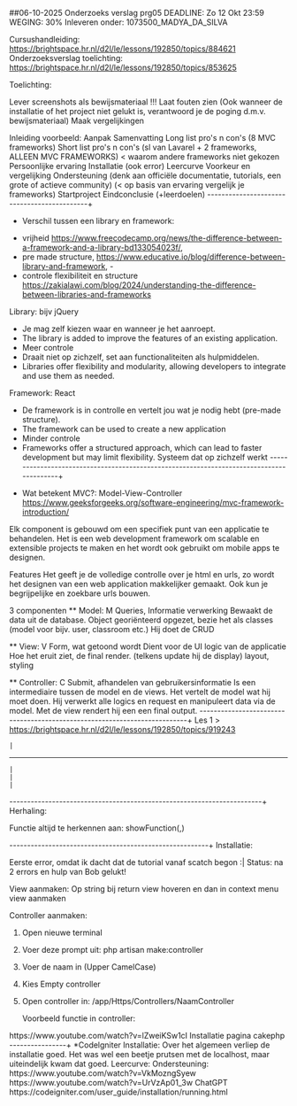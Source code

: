 ##06-10-2025
Onderzoeks verslag prg05
DEADLINE: Zo 12 Okt 23:59 WEGING: 30%
Inleveren onder: 1073500_MADYA_DA_SILVA 

Cursushandleiding: https://brightspace.hr.nl/d2l/le/lessons/192850/topics/884621
Onderzoeksverslag toelichting: https://brightspace.hr.nl/d2l/le/lessons/192850/topics/853625

Toelichting:

Lever screenshots als bewijsmateriaal !!!
Laat fouten zien (Ook wanneer de installatie of het project niet gelukt is, verantwoord je de poging d.m.v.
bewijsmateriaal)
Maak vergelijkingen

Inleiding voorbeeld:
Aanpak
Samenvatting
Long list pro's n con's (8 MVC frameworks)
Short list pro's n con's (sl van Lavarel + 2 frameworks, ALLEEN MVC FRAMEWORKS)
< waarom andere frameworks niet gekozen
Persoonlijke ervaring
	Installatie (ook error)
	Leercurve
	Voorkeur en vergelijking
	Ondersteuning (denk aan officiële documentatie, tutorials, een grote of actieve 	community)
	(< op basis van ervaring vergelijk je frameworks)
Startproject
Eindconclusie (+leerdoelen)
--------------------------------------------+

* Verschil tussen een library en framework: 

- vrijheid https://www.freecodecamp.org/news/the-difference-between-a-framework-and-a-library-bd133054023f/,
- pre made structure, https://www.educative.io/blog/difference-between-library-and-framework, -  
- controle flexibiliteit en structure https://zakialawi.com/blog/2024/understanding-the-difference-between-libraries-and-frameworks

Library: bijv jQuery
- Je mag zelf kiezen waar en wanneer je het aanroept.
- The library is added to improve the features of an existing application.
- Meer controle
- Draait niet op zichzelf, set aan functionaliteiten als hulpmiddelen.
- Libraries offer flexibility and modularity, allowing developers to integrate and use them as needed.


Framework: React
- De framework is in controlle en vertelt jou wat je nodig hebt (pre-made structure).
- The framework can be used to create a new application
- Minder controle
- Frameworks offer a structured approach, which can lead to faster development but may limit flexibility.
Systeem dat op zichzelf werkt
-----------------------------------------------------------------------------------------+

* Wat betekent MVC?: Model-View-Controller
https://www.geeksforgeeks.org/software-engineering/mvc-framework-introduction/

Elk component is gebouwd om een specifiek punt van een applicatie te behandelen. Het is een web development framework om scalable en extensible projects te maken en het wordt ook gebruikt om mobile apps te designen. 

Features
Het geeft je de volledige controlle over je html en urls, zo wordt het designen van een web application makkelijker gemaakt. Ook kun je begrijpelijke en zoekbare urls bouwen.

3 componenten
** Model: M Queries, Informatie verwerking
Bewaakt de data uit de database.
Object georiënteerd opgezet, bezie het als classes (model voor bijv. user, classroom etc.)
Hij doet de CRUD


** View: V Form, wat getoond wordt
Dient voor de UI logic van de applicatie
Hoe het eruit ziet, de final render. (telkens update hij de display)
layout, styling


** Controller: C Submit, afhandelen van gebruikersinformatie
Is een intermediaire tussen de model en de views. 
Het vertelt de model wat hij moet doen. 
Hij verwerkt alle logics en request en manipuleert data via de model. 
Met de view rendert hij een een final output.
--------------------------------------------------------------------------+
Les 1 > https://brightspace.hr.nl/d2l/le/lessons/192850/topics/919243

    |
-----
    |
    |
    |

-----------------------------------------------------------------------+
Herhaling:

Functie altijd te herkennen aan: showFunction(,)

--------------------------------------------------------+
Installatie:

Eerste error, omdat ik dacht dat de tutorial vanaf scatch begon :|
Status: na 2 errors en hulp van Bob gelukt!

View aanmaken: Op string bij return view hoveren en dan in context menu view aanmaken

Controller aanmaken:
1. Open nieuwe terminal
2. Voer deze prompt uit: php artisan make:controller
3. Voer de naam in (Upper CamelCase)
4. Kies Empty controller
5. Open controller in: /app/Https/Controllers/NaamController

	Voorbeeld functie in controller:
<?php
 
namespace App\Http\Controllers;
 
use App\Http\Controllers\Controller;
use Illuminate\Routing\Controllers\HasMiddleware;
use Illuminate\Routing\Controllers\Middleware;
 
class UserController extends Controller implements HasMiddleware
{
    /**
     * Get the middleware that should be assigned to the controller.
     */
    public static function middleware(): array
    {
        return [
            'auth',
            new Middleware('log', only: ['index']),
            new Middleware('subscribed', except: ['store']),
        ];
    }
 
    // ...
}

----------------------------------------------------------------+
Verloop:

Ondezoek Lavarel:
Onderzoek Lavarel was eerst nog onduidelijk, omdat het compleet nieuw voor mij was. 
Alles liep uiteindelijk goed, maar het aanmaken van de controller is nog onduidelijk voor mij.

Onderzoek frameworks:

Ik ga eerst kijken naar 8 mogelijke frameworks om er 6 te laten vallen.
De taal is belangrijk, want ik ben bijvoorbeeld niet bekend met Ruby of Python, dus gaat mijn voorkeur naar frameworks die met js werken.

Mogelijke frameworks: React, Vue, Angular.js, Backbone.js...
*https://astro.deployn.de/blog/comparing-mvc-frameworks/
*https://centralsoft.io/en/blog/posts/what-are-some-of-the-frameworks-that-follow-mvc-architectural-pattern#laravel
*https://squashapps.com/blog/javascript-mvc-frameworks/
*https://acropolium.com/blog/most-popular-backend-frameworks-in-2021-2022-pros-and-cons-what-to-choose/
*https://www.geeksforgeeks.org/blogs/php-frameworks/#cakephp
--------------------------------------------------------------------------------+
Les 2
 -----
|     |
   ---
|
-------
------------------------------------------+
*Longlist: Waarom ...? + pro's en con's

reserve voor longlist: Phalcon, FuelPHP, Symfony

1. CakePHP:
+ heeft SQL injection preventie en CSRF protection.
- Minder flexibel, kan langzaam zijn bij veel inspanning.
2. Spring
+ Weinig tijd nodig
- Java, te complex
3. Ruby on Rails
+ een oke leercurve, oke performance, goed voor web applications en een grote community
- kan langzaam zijn
4. Flask
+ lightweight, makkelijke leercurve, flexibel
- python, kan snel lastig worden, meerdere requests tegelijk kan langzaam zijn.
5. Django
+ lage leercurve dus makkelijk te gebruiken, heeft een build in bescherming tegen sql injections en cross-scripting. 
- kost tijd en je hebt kennis nodig, python
6. ASP.NET
+ snelle app development omdat je minder hoeft te coderen, C# levert een gemakkelijke gebruikers ervaring.
- gebruikt C#, minder controle, licentie kost geld.
7. Express (met Node.js)
+ Makkelijke leercurve vooral als je al met js werkt, high performance, code kan gerunt worden op elke platform.
- Asynchronous programming
8. Nest.js: https://medium.com/@emperorbrains/advantages-and-disadvantages-of-node-js-reasons-to-choose-or-avoid-node-js-ed93cc895b48
+ gebruikt typescript (js), efficient, asynchronous, grote community
- security problemen, errors zijn lastig te debuggen.
9. Codelgniter: https://www.savvyonweb.com/blog/pros-and-cons-of-codeigniter-framework
+ Makkelijke leercurve, geen zware files, built in security features, flexibel, volledig php
- libraries zijn niet zo extended als moderne libraries, het bied alleen simpele features.


*Shortlist: Waarom ...? + pro's en con's

Laravel:
+ beste backend framework van 2023, gebruikers authenticatie is simpel, API integrations voor mail service, simpele data catching
- heel veel functies zijn lastig, waardoor de leercurve moeilijker wordt.

CakePHP: 
...

Nest.js: 
Codelgniter is snel te leren en niet complex aan de andere kant biedt het weinig dus ben ik benieuwd wat ik allemaal kan met deze framework.
-------------------------------------------------------------------------------------------+
Verkenning 2 frameworks:
Vertel over installatiegemak, leercurve, gebruikte ondersteuning (documentatie, tutorial, community)

*CakePHP

Installatie:
De installatie verliep gemakkelijk, vooral door de turtorial. Ook waren de problemen makkelijk op te lossen.

Leercurve: 

Ondersteuning:
> https://www.youtube.com/watch?v=lZweiKSw1cI
Installatie pagina cakephp

----------------+

*Codelgniter

Installatie: 
Over het algemeen verliep de installatie goed. Het was wel een beetje prutsen met de localhost, maar uiteindelijk kwam dat goed.

Leercurve: 

Ondersteuning:
https://www.youtube.com/watch?v=VkMozngSyew
https://www.youtube.com/watch?v=UrVzAp01_3w
ChatGPT
https://codeigniter.com/user_guide/installation/running.html

